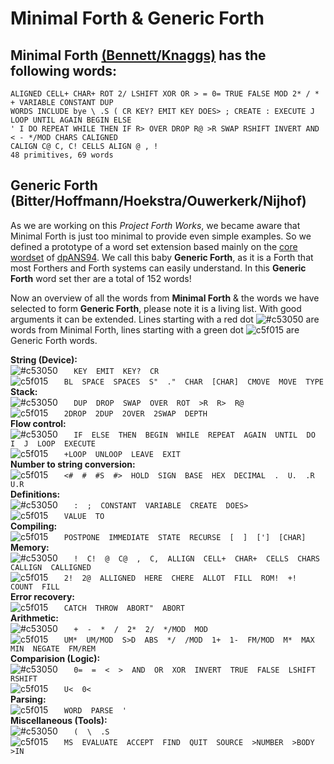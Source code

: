 # Minimal Forth & Generic Forth

## Minimal Forth [(Bennett/Knaggs)](http://www.euroforth.org/ef15/papers/knaggs.pdf) has the following words:
 
```
ALIGNED CELL+ CHAR+ ROT 2/ LSHIFT XOR OR > = 0= TRUE FALSE MOD 2* / * + VARIABLE CONSTANT DUP 
WORDS INCLUDE bye \ .S ( CR KEY? EMIT KEY DOES> ; CREATE : EXECUTE J LOOP UNTIL AGAIN BEGIN ELSE 
' I DO REPEAT WHILE THEN IF R> OVER DROP R@ >R SWAP RSHIFT INVERT AND < - */MOD CHARS CALIGNED 
CALIGN C@ C, C! CELLS ALIGN @ , ! 
48 primitives, 69 words
```

## Generic Forth (Bitter/Hoffmann/Hoekstra/Ouwerkerk/Nijhof)

As we are working on this *Project Forth Works*, we became aware that Minimal Forth is just too minimal to provide even simple examples. So we defined a prototype of a word set extension based mainly on the [core wordset](http://forth.sourceforge.net/std/dpans/dpans6.htm) of [dpANS94](http://www.openfirmware.info/data/docs/dpans94.pdf). We call this baby **Generic Forth**, as it is a Forth that most Forthers and Forth systems can easily understand.
In this **Generic Forth** word set ther are a total of 152 words!

Now an overview of all the words from **Minimal Forth** & the words we have selected to form **Generic Forth**, please note it is a living list. With good arguments it can be extended. Lines starting with a red dot ![#c53050](https://via.placeholder.com/15/c53050/000000?text=+) are words from Minimal Forth, lines starting with a green dot ![c5f015](https://via.placeholder.com/15/c5f015/000000?text=+) are Generic Forth words.

**String (Device):**  
![#c53050](https://via.placeholder.com/15/c53050/000000?text=+)
`    KEY  EMIT  KEY?  CR  `  
![c5f015](https://via.placeholder.com/15/c5f015/000000?text=+)
`    BL  SPACE  SPACES  S"  ."  CHAR  [CHAR]  CMOVE  MOVE  TYPE  `  
**Stack:**  
![#c53050](https://via.placeholder.com/15/c53050/000000?text=+)
`    DUP  DROP  SWAP  OVER  ROT  >R  R>  R@  `  
![c5f015](https://via.placeholder.com/15/c5f015/000000?text=+)
`    2DROP  2DUP  2OVER  2SWAP  DEPTH  `  
**Flow control:**  
![#c53050](https://via.placeholder.com/15/c53050/000000?text=+)
`    IF  ELSE  THEN  BEGIN  WHILE  REPEAT  AGAIN  UNTIL  DO  I  J  LOOP  EXECUTE  `  
![c5f015](https://via.placeholder.com/15/c5f015/000000?text=+)
`    +LOOP  UNLOOP  LEAVE  EXIT  `  
**Number to string conversion:**  
![c5f015](https://via.placeholder.com/15/c5f015/000000?text=+)
`    <#  #  #S  #>  HOLD  SIGN  BASE  HEX  DECIMAL  .  U.  .R  U.R  `  
**Definitions:**  
![#c53050](https://via.placeholder.com/15/c53050/000000?text=+)
`    :  ;  CONSTANT  VARIABLE  CREATE  DOES>  `  
![c5f015](https://via.placeholder.com/15/c5f015/000000?text=+)
`    VALUE  TO  `  
**Compiling:**  
![c5f015](https://via.placeholder.com/15/c5f015/000000?text=+)
`    POSTPONE  IMMEDIATE  STATE  RECURSE  [  ]  [']  [CHAR]  `  
**Memory:**  
![#c53050](https://via.placeholder.com/15/c53050/000000?text=+)
`    !  C!  @  C@  ,  C,  ALLIGN  CELL+  CHAR+  CELLS  CHARS  CALLIGN  CALLIGNED  `  
![c5f015](https://via.placeholder.com/15/c5f015/000000?text=+)
`    2!  2@  ALLIGNED  HERE  CHERE  ALLOT  FILL  ROM!  +!  COUNT  FILL  `  
**Error recovery:**  
![c5f015](https://via.placeholder.com/15/c5f015/000000?text=+)
`    CATCH  THROW  ABORT"  ABORT  `  
**Arithmetic:**  
![#c53050](https://via.placeholder.com/15/c53050/000000?text=+)
`    +  -  *  /  2*  2/  */MOD  MOD  `  
![c5f015](https://via.placeholder.com/15/c5f015/000000?text=+)
`    UM*  UM/MOD  S>D  ABS  */  /MOD  1+  1-  FM/MOD  M*  MAX  MIN  NEGATE  FM/REM  `  
**Comparision (Logic):**  
![#c53050](https://via.placeholder.com/15/c53050/000000?text=+)
`    0=  =  <  >  AND  OR  XOR  INVERT  TRUE  FALSE  LSHIFT  RSHIFT  `  
![c5f015](https://via.placeholder.com/15/c5f015/000000?text=+)
`    U<  0<  `  
**Parsing:**  
![c5f015](https://via.placeholder.com/15/c5f015/000000?text=+)
`    WORD  PARSE  '  `  
**Miscellaneous (Tools):**  
![#c53050](https://via.placeholder.com/15/c53050/000000?text=+)
`    (  \  .S   `  
![c5f015](https://via.placeholder.com/15/c5f015/000000?text=+)
`    MS  EVALUATE  ACCEPT  FIND  QUIT  SOURCE  >NUMBER  >BODY  >IN  `  
